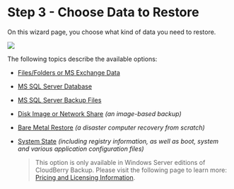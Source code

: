 # Step 3 - Choose Data to Restore

On this wizard page, you choose what kind of data you need to restore.

![](https://github.com/robertzakiev/gitbook/tree/703d9f96af3546d5a85e17cd24df8e3834d130e4/assets/choose-data-to-restore-2.png)

The following topics describe the available options:

* [Files/Folders or MS Exchange Data](../3.1-restore-filesfolders-or-ms-exchange-data/)
* [MS SQL Server Database](../3.2-restore-ms-sql-server-database/)
* [MS SQL Server Backup Files](../3.3-restore-ms-sql-server-backup-files/)
* [Disk Image or Network Share](../3.4-restore-a-disk-image-or-network-share/) _\(an image-based backup\)_
* [Bare Metal Restore](3.5-bare-metal-restore/) _\(a disaster computer recovery from scratch\)_
* [System State](../3.4-restore-a-disk-image-or-network-share/3.6-restore-system-state-data/) _\(including registry information, as well as boot, system and various application configuration files\)_

  > This option is only available in Windows Server editions of CloudBerry Backup. Please visit the following page to learn more: [Pricing and Licensing Information](https://www.cloudberrylab.com/managed-backup/pricing.aspx).

